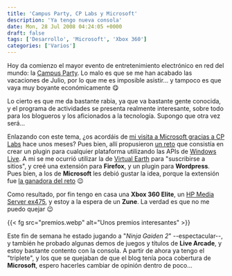 ```yaml
---
title: 'Campus Party, CP Labs y Microsoft'
description: 'Ya tengo nueva consola'
date: Mon, 28 Jul 2008 04:24:05 +0000
draft: false
tags: ['Desarrollo', 'Microsoft', 'Xbox 360']
categories: ['Varios']
---
```


Hoy da comienzo el mayor evento de entretenimiento electrónico en red del mundo: la [Campus Party](http://www.campus-party.es/). Lo malo es que se me han acabado las vacaciones de Julio, por lo que me es imposible asistir... y tampoco es que vaya muy boyante económicamente :yum:

Lo cierto es que me da bastante rabia, ya que va bastante gente conocida, y el programa de actividades se presenta realmente interesante, sobre todo para los blogueros y los aficionados a la tecnología. Supongo que otra vez será...

Enlazando con este tema, ¿os acordáis de [mi visita a Microsoft gracias a CP Labs](/de-visita-en-microsoft-con-open-cp-labs/) hace unos meses? Pues bien, allí propusieron [un reto](http://www.cplabs.es/?p=52) que consistía en crear un plugin para cualquier plataforma utilizando las APIs de [Windows Live](http://dev.live.com/). A mi se me ocurrió utilizar la de [Virtual Earth](http://dev.live.com/virtualearth/sdk/) para "suscribirse a sitios", y creé una extensión para **Firefox**, y un plugin para **Wordpress**. Pues bien, a los de **Microsoft** les debió gustar la idea, porque la extensión fue [la ganadora del reto](http://www.cplabs.es/?p=88) :wink:

Como resultado, por fin tengo en casa una **Xbox 360 Elite**, un [HP Media Server ex475](http://www.shopping.hp.com/webapp/shopping/store_access.do?template_type=product_detail&product_code=GG796AA%23ABA&jumpid=oc_R1002_USENC-001_HP%20EX475%20MediaSmart%20Server&lang=en&cc=us), y estoy a la espera de un **Zune**. La verdad es que no me puedo quejar :wink:

{{< fg src="premios.webp" alt="Unos premios interesantes" >}}

Este fin de semana he estado jugando a "_Ninja Gaiden 2_" --espectacular--, y también he probado algunas demos de juegos y títulos de **Live Arcade**, y estoy bastante contento con la consola. A partir de ahora ya tengo el "triplete", y los que se quejaban de que el blog tenía poca cobertura de **Microsoft**, espero hacerles cambiar de opinión dentro de poco...